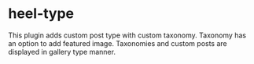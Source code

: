 # heel-type
This plugin adds custom post type with custom taxonomy.  Taxonomy has an option to add featured image.  Taxonomies and custom posts are displayed in gallery type manner.
